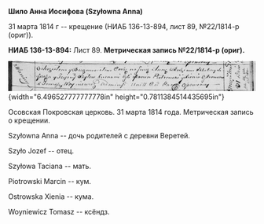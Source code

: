 **Шило Анна Иосифова (Szyłowna Anna)**

31 марта 1814 г -- крещение (НИАБ 136-13-894, лист 89, №22/1814-р
(ориг)).

**НИАБ 136-13-894:** Лист 89. **Метрическая запись №22/1814-р (ориг).**

![](./media/3549010b54dbd15fa3e0922ce49179e85eb11999.png){width="6.496527777777778in"
height="0.7811384514435695in"}

Осовская Покровская церковь. 31 марта 1814 года. Метрическая запись о
крещении.

Szyłowna Anna -- дочь родителей с деревни Веретей.

Szyło Jozef -- отец.

Szyłowa Taciana -- мать.

Piotrowski Marcin -- кум.

Ostrowska Xienia -- кума.

Woyniewicz Tomasz -- ксёндз.
